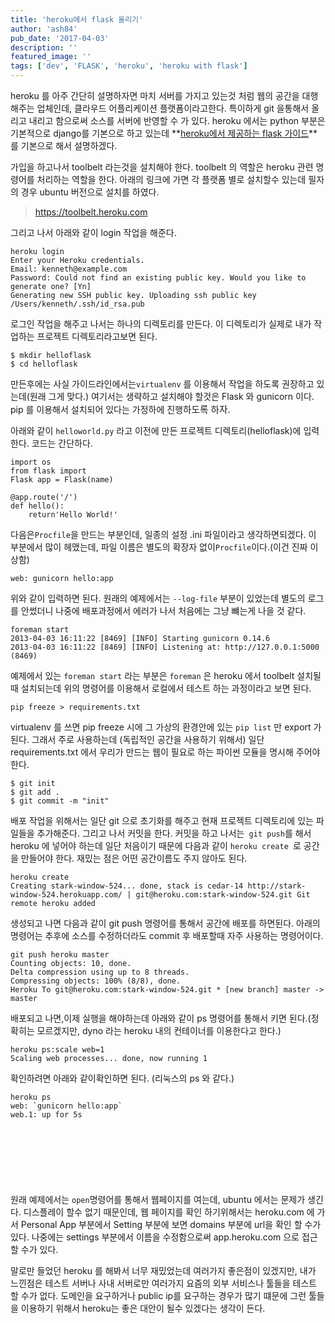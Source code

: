 ```yaml
---
title: 'heroku에서 flask 올리기'
author: 'ash84'
pub_date: '2017-04-03'
description: ''
featured_image: ''
tags: ['dev', 'FLASK', 'heroku', 'heroku with flask']
---
```



heroku 를 아주 간단히 설명하자면 마치 서버를 가지고 있는것 처럼 웹의 공간을 대행해주는 업체인데, 클라우드 어플리케이션 플랫폼이라고한다. 특이하게 git 을통해서 올리고 내리고 함으로써 소스를 서버에 반영할 수 가 있다. heroku 에서는 python 부분은 기본적으로 django를 기본으로 하고 있는데 **[heroku에서 제공하는 flask 가이드](https://devcenter.heroku.com/articles/getting-started-with-python-o)**를 기본으로 해서 설명하겠다.  

가입을 하고나서 toolbelt 라는것을 설치해야 한다. toolbelt 의 역할은 heroku 관련 명령어를 처리하는 역할을 한다. 아래의 링크에 가면 각 플랫폼 별로 설치할수 있는데 필자의 경우 ubuntu 버전으로 설치를 하였다.

> https://toolbelt.heroku.com

 
그리고 나서 아래와 같이 login 작업을 해준다. 


```
heroku login 
Enter your Heroku credentials. 
Email: kenneth@example.com 
Password: Could not find an existing public key. Would you like to generate one? [Yn] 
Generating new SSH public key. Uploading ssh public key /Users/kenneth/.ssh/id_rsa.pub
```
 

로그인 작업을 해주고 나서는 하나의 디렉토리를 만든다. 이 디렉토리가 실제로 내가 작업하는 프로젝트 디렉토리라고보면 된다. 

```
$ mkdir helloflask
$ cd helloflask
```

만든후에는 사실 가이드라인에서는`virtualenv` 를 이용해서 작업을 하도록 권장하고 있는데(원래 그게 맞다.) 여기서는 생략하고 설치해야 할것은 Flask 와 gunicorn 이다. pip 를 이용해서 설치되어 있다는 가정하에 진행</span><span style="font-size: 11pt;">하도록 하자. 

아래와 같이 `helloworld.py` 라고 이전에 만든 프로젝트 디렉토리(helloflask)에 입력한다. 코드는 간단하다.

```
import os
from flask import
Flask app = Flask(name) 

@app.route('/') 
def hello(): 
    return'Hello World!'
```
 
 다음은`Procfile`을 만드는 부분인데, 일종의 설정 .ini 파일이라고 생각하면되겠다. 이 부분에서 많이 헤맸는데, 파일 이름은 별도의 확장자 없이` Procfile `이다.(이건 진짜 이상함)  

```
web: gunicorn hello:app
```

위와 같이 입력하면 된다. 원래의 예제에서는 `--log-file` 부분이 있었는데 별도의 로그를 안썼더니 나중에 배포과정에서 에러가 나서 처음에는 그냥 뺴는게 나을 것 같다.

```
foreman start 
2013-04-03 16:11:22 [8469] [INFO] Starting gunicorn 0.14.6 
2013-04-03 16:11:22 [8469] [INFO] Listening at: http://127.0.0.1:5000 (8469)
```

예제에서 있는 `foreman start` 라는 부분은 `foreman` 은 heroku 에서 toolbelt 설치될때 설치되는데 위의 명령어를 이용해서 로컬에서 테스트 하는 과정이라고 보면 된다.

```shell
pip freeze > requirements.txt
```

virtualenv 를 쓰면 pip freeze 시에 그 가상의 환경안에 있는 `pip list` 만 export 가 된다. 그래서 주로 사용하는데 (독립적인 공간을 사용하기 위해서) 일단 requirements.txt 에서 우리가 만드는 웹이 필요로 하는 파이썬 모듈을 명시해 주어야 한다. 

```
$ git init 
$ git add . 
$ git commit -m "init"
```
 
 배포 작업을 위해서는 일단 git 으로 초기화를 해주고 현재 프로젝트 디렉토리에 있는 파일들을 추가해준다. 그리고 나서 커밋을 한다. 커밋을 하고 나서는` git push`를 해서 heroku 에 넣어야 하는데 일단 처음이기 때문에 다음과 같이 `heroku create `로 공간을 만들어야 한다. 재밌는 점은 어떤 공간이름도 주지 않아도 된다.  


```
heroku create
Creating stark-window-524... done, stack is cedar-14 http://stark-window-524.herokuapp.com/ | git@heroku.com:stark-window-524.git Git remote heroku added
```


생성되고 나면 다음과 같이 git push 명령어를 통해서 공간에 배포를 하면된다. 아래의 명령어는 추후에 소스를 수정하더라도 commit 후 배포할때 자주 사용하는 명령어이다. 


```
git push heroku master 
Counting objects: 10, done. 
Delta compression using up to 8 threads. 
Compressing objects: 100% (8/8), done. 
Heroku To git@heroku.com:stark-window-524.git * [new branch] master -> master
```

 

배포되고 나면,이제 실행을 해야하는데 아래와 같이 ps 명령어를 통해서 키면 된다.(정확히는 모르겠지만, dyno 라는 heroku 내의 컨테이너를 이용한다고 한다.)

```
heroku ps:scale web=1 
Scaling web processes... done, now running 1
```


확인하려면 아래와 같이확인하면 된다. (리눅스의 ps 와 같다.)

```
heroku ps 
web: `gunicorn hello:app`
web.1: up for 5s
```
 
<script async src="//pagead2.googlesyndication.com/pagead/js/adsbygoogle.js"></script>
<!-- 페이지내_긴_배너 -->
<ins class="adsbygoogle"
     style="display:inline-block;width:728px;height:90px"
     data-ad-client="ca-pub-8699046198561974"
     data-ad-slot="5480877276"></ins>
<script>
(adsbygoogle = window.adsbygoogle || []).push({});
</script>


원래 예제에서는 `open`명령어를 통해서 웹페이지를 여는데, ubuntu 에서는 문제가 생긴다. 디스플레이 할수 없기 때문인데, 웹 페이지를 확인 하기위해서는 heroku.com 에 가서 Personal App 부분에서 Setting 부분에 보면 domains 부분에 url을 확인 할 수가 있다. 나중에는 settings 부분에서 이름을 수정함으로써 app.heroku.com 으로 접근할 수가 있다.

말로만 들었던 heroku 를 해봐서 너무 재밌었는데 여러가지 좋은점이 있겠지만, 내가 느낀점은 테스트 서버나 사내 서버로만 여러가지 요즘의 외부 서비스나 툴들을 테스트 할 수가 없다. 도메인을 요구하거나 public ip를 요구하는 경우가 많기 떄문에 그런 툴들을 이용하기 위해서 heroku는 좋은 대안이 될수 있겠다는 생각이 든다. 


